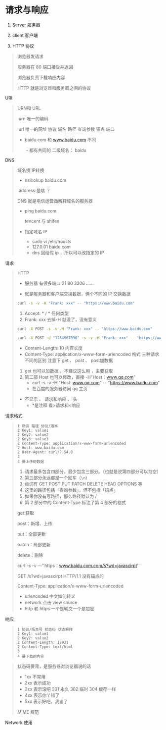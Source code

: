 # 请求与响应

1. Server 服务器

2. client 客户端

3. HTTP  协议

> 浏览器发请求
>
> 服务器在 80 端口接受并返回
>
> 浏览器负责下载响应内容
>
> HTTP 就是浏览器和服务器之间的协议

URI

> URN和 URL
>
> ​    urn 唯一的编码
>
> ​    url 唯一的网址  协议 域名 路径 查询参数 锚点  端口
>
> - baidu.com  和 www.baidu.com 不同
>
>   ​	- 都有共同的 二级域名： baidu



DNS

> 域名换 IP转换
>
> - nslookup baidu.com
>
> ​    address:是啥 ？
>
> DNS 就是电信运营商解释域名的服务器
>
> - ping baidu.com
>
>   tencent  与  shifen
>
> - 指定域名 IP
>
>   - sudo vi /etc/housts
>   - 127.0.01 baidu.com
>   - dns 回给假 ip ，所以可以改指定的 IP

请求

> HTTP 
>
> - 服务器 有很多端口 21 80 3306 ……
>
> - 就是服务器和客户端交换数据，俩个不同的 IP 交换数据
>
> ```bash
> curl -s -v -H "Frank: xxx" -- "https://www.baidu.com"
> ```
>
>  	1. Accept:  * /  *  任何类型
>  	2.  Frank: xxx      去掉-H 就没了，没有意义
>
> ```bash
> curl -X POST -s -v -H "Frank: xxx" -- "https://www.baidu.com"
> ```
>
> ```bash
> curl -X POST -d "1234567890" -s -v -H "Frank: xxx" -- "https://www.baidu.com"
> ```
>
> 	+ Content-Length: 10   内容长度
> 	+	Content-Type: application/x-www-form-urlencoded   格式
> 三种请求不同的区别 注意下  get 、 post 、 post加数据
>
> 1. get 也可以加数据  ，不建议这么用 ，主要获取
> 2. 第二部 Host 也可以修改，直接 -H"Host：www.qq.com"
>    - curl -s -v -H "Host: www.qq.com" -- "https://www.baidu.com"
>    - 在百度的服务器访问 qq 主页
>
>   
>
> - 不显示 、 请求和响应 、  头  
>   -  *是注释   看>请求和<响应
>
>    



请求格式

> ```
> 1 动词 路径 协议/版本
> 2 Key1: value1
> 2 Key2: value2
> 2 Key3: value3
> 2 Content-Type: application/x-www-form-urlencoded
> 2 Host: www.baidu.com
> 2 User-Agent: curl/7.54.0
> 3 
> 4 要上传的数据
> 
> ```
>
> 1. 请求最多包含四部分，最少包含三部分。（也就是说第四部分可以为空）
> 2. 第三部分永远都是一个回车（`\n`）
> 3. 动词有 GET POST PUT PATCH DELETE HEAD OPTIONS 等
> 4. 这里的路径包括「查询参数」，但不包括「锚点」
> 5. 如果你没有写路径，那么路径默认为 /
> 6. 第 2 部分中的 Content-Type 标注了第 4 部分的格式
>
> get:获取
>
> post：新增、上传
>
> put：全部更新
>
> patch：局部更新
>
> delete：删除
>
>  
>
> curl -s -v —''https：www.baidu.com.com/s?wd=javascirpt''
>
> GET /s?wd=javascirpt HTTP/1.1     没有锚点的
>
> 
>
> Content-Type: application/x-www-form-urlencoded
>
> - urlencoded  中文如何转义
> - network   点击 view source
> - http  和 https  一个是明文一个是加密  



响应

> ```
> 1 协议/版本号 状态码 状态解释
> 2 Key1: value1
> 2 Key2: value2
> 2 Content-Length: 17931
> 2 Content-Type: text/html
> 3
> 4 要下载的内容
> ```



> 状态码要背，是服务器对浏览器说的话
>
> - 1xx 不常用
> - 2xx 表示成功
> - 3xx 表示滚吧  301 永久  302 临时  304 缓存一样
> - 4xx 表示你丫错了    
> - 5xx 表示好吧，我错了
>
> MIME 规范

  Network 使用